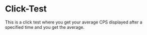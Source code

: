 # Click-Test
This is a click test where you get your average CPS displayed
after a specified time and you get the average.

